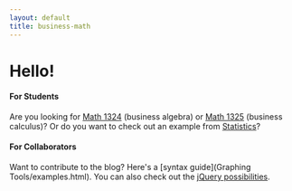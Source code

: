 ```yaml
---
layout: default
title: business-math
---
```


Hello!
===

#### For Students
Are you looking for [Math 1324](1324/index.html) (business algebra) or [Math 1325](1325/index.html) (business calculus)?  Or do you want to check out an example from [Statistics](Stats/central-limit-theorem.html)?

#### For Collaborators
Want to contribute to the blog?  Here's a [syntax guide](Graphing Tools/examples.html).  You can also check out the [jQuery possibilities](jQuery/jquery-testing.html).